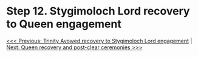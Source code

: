 # Step 12. Stygimoloch Lord recovery to Queen engagement
[<<< Previous: Trinity Avowed recovery to Stygimoloch Lord engagement](11-ta-to-styg.md) | [Next: Queen recovery and post-clear ceremonies >>>](13-queen-to-dismissal.md)